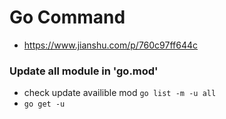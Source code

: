 # Go Command

- https://www.jianshu.com/p/760c97ff644c

### Update all module in 'go.mod'
- check update availible mod `go list -m -u all`
- `go get -u`
